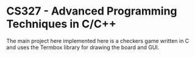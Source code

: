 # CS327 - Advanced Programming Techniques in C/C++
The main project here implemented here is a checkers game written in C and uses the Termbox library for drawing the board and GUI.

